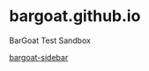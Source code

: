 # bargoat.github.io
BarGoat Test Sandbox

[bargoat-sidebar](http://bargoat.github.io/bargoat-sidebar "Bargoat Sidebar")
